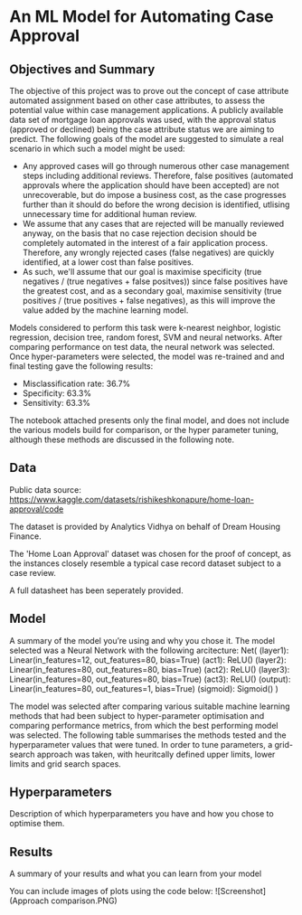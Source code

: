 # An ML Model for Automating Case Approval


## Objectives and Summary
The objective of this project was to prove out the concept of case attribute automated assignment based on other case attributes, to assess the potential value within case management applications. A publicly available data set of mortgage loan approvals was used, with the approval status (approved or declined) being the case attribute status we are aiming to predict. The following goals of the model are suggested to simulate a real scenario in which such a model might be used:
- Any approved cases will go through numerous other case management steps including additional reviews. Therefore, false positives (automated approvals where the application should have been accepted) are not unrecoverable, but do impose a business cost, as the case progresses further than it should do before the wrong decision is identified, utlising unnecessary time for additional human review.
- We assume that any cases that are rejected will be manually reviewed anyway, on the basis that no case rejection decision should be completely automated in the interest of a fair application process. Therefore, any wrongly rejected cases (false negatives) are quickly identified, at a lower cost than false positives.
- As such, we'll assume that our goal is maximise specificity (true negatives / (true negatives + false positves)) since false positives have the greatest cost, and as a secondary goal, maximise sensitivity (true positives / (true positives + false negatives), as this will improve the value added by the machine learning model.

Models considered to perform this task were k-nearest neighbor, logistic regression, decision tree, random forest, SVM and neural networks. After comparing performance on test data, the neural network was selected. Once hyper-parameters were selected, the model was re-trained and and final testing gave the following results:
- Misclassification rate: 36.7%
- Specificity: 63.3%
- Sensitivity: 63.3%

The notebook attached presents only the final model, and does not include the various models build for comparison, or the hyper parameter tuning, although these methods are discussed in the following note.

## Data
Public data source: https://www.kaggle.com/datasets/rishikeshkonapure/home-loan-approval/code

The dataset is provided by Analytics Vidhya on behalf of Dream Housing Finance.

The 'Home Loan Approval' dataset was chosen for the proof of concept, as the instances closely resemble a typical case record dataset subject to a case review.

A full datasheet has been seperately provided.

## Model
A summary of the model you’re using and why you chose it. 
The model selected was a Neural Network with the following arcitecture:
Net(
  (layer1): Linear(in_features=12, out_features=80, bias=True)
  (act1): ReLU()
  (layer2): Linear(in_features=80, out_features=80, bias=True)
  (act2): ReLU()
  (layer3): Linear(in_features=80, out_features=80, bias=True)
  (act3): ReLU()
  (output): Linear(in_features=80, out_features=1, bias=True)
  (sigmoid): Sigmoid()
)

The model was selected after comparing various suitable machine learning methods that had been subject to hyper-parameter optimisation and comparing performance metrics, from which the best performing model was selected. The following table summarises the methods tested and the hyperparameter values that were tuned. In order to tune parameters, a grid-search approach was taken, with heuritcally defined upper limits, lower limits and grid search spaces.




## Hyperparameters
Description of which hyperparameters you have and how you chose to optimise them. 

## Results
A summary of your results and what you can learn from your model 

You can include images of plots using the code below:
![Screenshot](Approach comparison.PNG)

